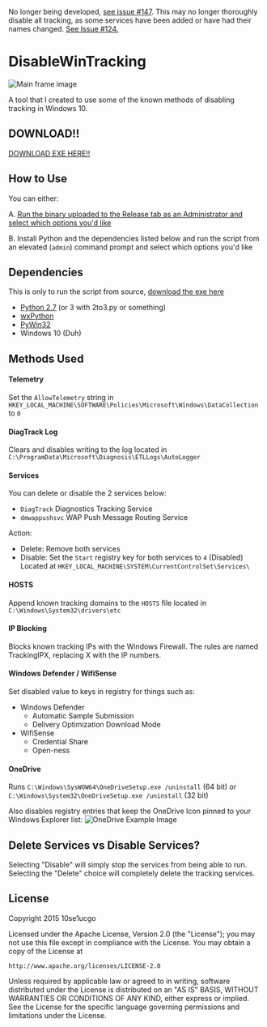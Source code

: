 No longer being developed, [see issue #147](https://github.com/10se1ucgo/DisableWinTracking/issues/147).
This may no longer thoroughly disable all tracking, as some services have been added or have had their names changed. [See Issue #124.](https://github.com/10se1ucgo/DisableWinTracking/issues/124)

# DisableWinTracking

![Main frame image](http://i.imgur.com/4iDf3Gb.png)

A tool that I created to use some of the known methods of disabling tracking in Windows 10.

## DOWNLOAD!!

[DOWNLOAD EXE HERE!!](https://github.com/10se1ucgo/DisableWinTracking/releases/)

## How to Use

You can either:

A. [Run the binary uploaded to the Release tab as an Administrator and select which options you'd like](https://github.com/10se1ucgo/DisableWinTracking/releases/)

B. Install Python and the dependencies listed below and run the script from an elevated (`admin`) command prompt and select which options you'd like  

## Dependencies
This is only to run the script from source, [download the exe here](https://github.com/10se1ucgo/DisableWinTracking/releases/)
* [Python 2.7](https://www.python.org/download/releases/2.7/) (or 3 with 2to3.py or something)
* [wxPython](http://wxpython.org/download.php)
* [PyWin32](http://sourceforge.net/projects/pywin32/files/pywin32/)
* Windows 10 (Duh)

## Methods Used

#### Telemetry

Set the `AllowTelemetry` string in `HKEY_LOCAL_MACHINE\SOFTWARE\Policies\Microsoft\Windows\DataCollection` to `0`

#### DiagTrack Log

Clears and disables writing to the log located in `C:\ProgramData\Microsoft\Diagnosis\ETLLogs\AutoLogger`

#### Services

You can delete or disable the 2 services below:
* `DiagTrack` Diagnostics Tracking Service
* `dmwappushsvc` WAP Push Message Routing Service

Action:
* Delete: Remove both services
* Disable: Set the `Start` registry key for both services to `4` (Disabled) Located at `HKEY_LOCAL_MACHINE\SYSTEM\CurrentControlSet\Services\`

#### HOSTS

Append known tracking domains to the `HOSTS` file located in `C:\Windows\System32\drivers\etc`

#### IP Blocking

Blocks known tracking IPs with the Windows Firewall. The rules are named TrackingIPX, replacing X with the IP numbers.

#### Windows Defender / WifiSense

Set disabled value to keys in registry for things such as:
- Windows Defender
    - Automatic Sample Submission
    - Delivery Optimization Download Mode
- WifiSense
    - Credential Share
    - Open-ness

#### OneDrive

Runs `C:\Windows\SysWOW64\OneDriveSetup.exe /uninstall` (64 bit) or  
`C:\Windows\System32\OneDriveSetup.exe /uninstall` (32 bit)

Also disables registry entries that keep the OneDrive Icon pinned to your Windows Explorer list:
![OneDrive Example Image](http://i.imgur.com/26yfnGD.png)

## Delete Services vs Disable Services?

Selecting "Disable" will simply stop the services from being able to run.
Selecting the "Delete" choice will completely delete the tracking services.

## License

Copyright 2015 10se1ucgo

Licensed under the Apache License, Version 2.0 (the "License");
you may not use this file except in compliance with the License.
You may obtain a copy of the License at

    http://www.apache.org/licenses/LICENSE-2.0

Unless required by applicable law or agreed to in writing, software
distributed under the License is distributed on an "AS IS" BASIS,
WITHOUT WARRANTIES OR CONDITIONS OF ANY KIND, either express or implied.
See the License for the specific language governing permissions and
limitations under the License.
